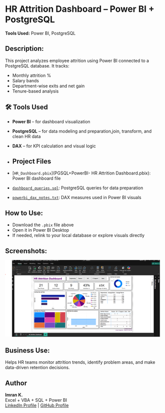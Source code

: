 # HR Attrition Dashboard – Power BI + PostgreSQL

**Tools Used:** Power BI, PostgreSQL

## Description:
This project analyzes employee attrition using Power BI connected to a PostgreSQL database. It tracks:
- Monthly attrition %
- Salary bands
- Department-wise exits and net gain
- Tenure-based analysis

## 🛠 Tools Used
- **Power BI** – for dashboard visualization
- **PostgreSQL** – for data modeling and preparation,join, transform, and clean HR data
- **DAX** – for KPI calculation and visual logic

- ## Project Files
- [`HR_Dashboard.pbix`](PGSQL+PowerBI- HR Attrition Dashboard.pbix): Power BI dashboard file
- [`dashboard_queries.sql`](HR_Attrition_Dashboard_Script.sql): PostgreSQL queries for data preparation
- [`powerbi_dax_notes.txt`](Powebi_DAX_Notes.txt): DAX measures used in Power BI visuals

## How to Use:
- Download the `.pbix` file above
- Open it in Power BI Desktop
- If needed, relink to your local database or explore visuals directly

## Screenshots:
![Dashboard Screenshot](Dashboard_View.png)

## Business Use:
Helps HR teams monitor attrition trends, identify problem areas, and make data-driven retention decisions.


## Author
**Imran K.**  
Excel + VBA + SQL + Power BI  
[LinkedIn Profile](https://www.linkedin.com/in/imran-khan-aa8b4718b) | [GitHub Profile](https://github.com/Imran-Analytics)
